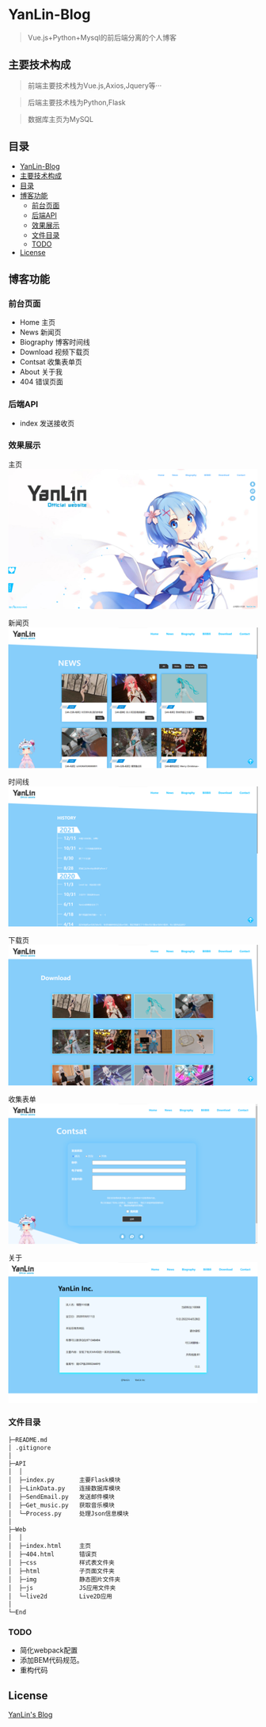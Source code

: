# YanLin-Blog

> Vue.js+Python+Mysql的前后端分离的个人博客

## 主要技术构成
> 前端主要技术栈为Vue.js,Axios,Jquery等···

> 后端主要技术栈为Python,Flask

> 数据库主页为MySQL

## 目录
* [YanLin-Blog](#YanLin-Blog)
* [主要技术构成](#主要技术构成)
* [目录](#目录)
* [博客功能](#博客功能)
    * [前台页面](#前台页面)
    * [后端API](#后端API)
    * [效果展示](#效果展示)
    * [文件目录](#文件目录)
    * [TODO](#TODO)
* [License](#License)

## 博客功能
### 前台页面
- Home                 主页
- News                 新闻页
- Biography            博客时间线
- Download             视频下载页
- Contsat              收集表单页
- About                关于我
- 404                  错误页面
### 后端API
- index                发送接收页
### 效果展示
主页
![主页](Preview/index.png)

新闻页
![新闻页](Preview/news.png)

时间线
![时间线](Preview/biography.png)

下载页
![下载页](Preview/download.png)

收集表单
![收集表单页](Preview/contact.png)

关于
![关于页](Preview/about.png)

### 文件目录
```
├─README.md 
│ .gitignore 
│
├─API
│  │
│  ├─index.py       主要Flask模块
│  ├─LinkData.py    连接数据库模块
│  ├─SendEmail.py   发送邮件模块
│  ├─Get_music.py   获取音乐模块
│  └─Process.py     处理Json信息模块
│
├─Web
│  │
│  ├─index.html     主页
│  ├─404.html       错误页
│  ├─css            样式表文件夹
│  ├─html           子页面文件夹
│  ├─img            静态图片文件夹
│  ├─js             JS应用文件夹
│  └─live2d         Live2D应用
│
└─End
```

### TODO
- 简化webpack配置
- 添加BEM代码规范。
- 重构代码

## License

[YanLin's Blog](https://github.com/1730933627/Blog/blob/master/README.md)